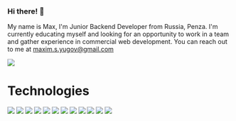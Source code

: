 ### Hi there! 👋

My name is Max, I'm Junior Backend Developer from Russia, Penza. I'm currently educating myself and looking for an opportunity to work in a team and gather experience in commercial web development. You can reach out to me at maxim.s.yugov@gmail.com

![](https://komarev.com/ghpvc/?username=MaximYugov)

# Technologies

![](https://img.shields.io/badge/PHP-777BB4?style=flat&logo=php&logoColor=white)
![](https://img.shields.io/badge/Laravel-FF2D20?style=flat&logo=laravel&logoColor=white)
![](https://img.shields.io/badge/MySQL-00000F?style=flat&logo=mysql&logoColor=white)
![](https://img.shields.io/badge/redis-%23DD0031.svg?&style=flat&logo=redis&logoColor=white)
![](https://img.shields.io/badge/HTML-239120?style=flat&logo=html5&logoColor=white)
![](https://img.shields.io/badge/CSS-239120?&style=flat&logo=css3&logoColor=white)
![](https://img.shields.io/badge/JavaScript-F7DF1E?style=flat&logo=JavaScript&logoColor=white)
![](https://img.shields.io/badge/Vue.js-35495E?style=flat&logo=vue.js&logoColor=4FC08D)
![](https://img.shields.io/badge/GIT-E44C30?style=flat&logo=git&logoColor=white)
![](https://img.shields.io/badge/docker-%230db7ed.svg?style=flat&logo=docker&logoColor=white)
![](https://img.shields.io/badge/Figma-F24E1E?style=flat&logo=figma&logoColor=white)
![](https://img.shields.io/badge/Ubuntu-E95420?style=flat&logo=ubuntu&logoColor=white)

